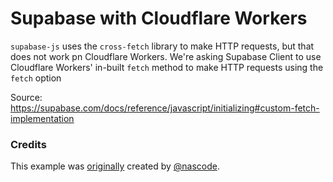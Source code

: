 # Supabase with Cloudflare Workers

`supabase-js` uses the `cross-fetch` library to make HTTP requests, but that does not work pn Cloudflare Workers.
We're asking Supabase Client to use Cloudflare Workers' in-built `fetch` method to make HTTP requests using the `fetch` option

Source: https://supabase.com/docs/reference/javascript/initializing#custom-fetch-implementation

### Credits

This example was [originally](https://github.com/nascode/cloudflare-workers-supabase-fix) created by [@nascode](https://github.com/nascode).
